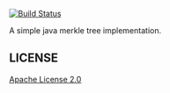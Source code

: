 [![Build Status](https://travis-ci.org/zhaohuabing/merkle-tree.svg?branch=master)](https://travis-ci.org/zhaohuabing/merkle-tree)

A simple java merkle tree implementation.
## LICENSE
[Apache License 2.0](https://www.apache.org/licenses/LICENSE-2.0)
